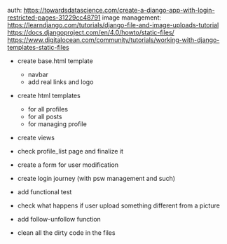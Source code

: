auth: https://towardsdatascience.com/create-a-django-app-with-login-restricted-pages-31229cc48791
image management: https://learndjango.com/tutorials/django-file-and-image-uploads-tutorial
https://docs.djangoproject.com/en/4.0/howto/static-files/
https://www.digitalocean.com/community/tutorials/working-with-django-templates-static-files



- create base.html template 
    - navbar
    - add real links and logo
    
- create html templates
    - for all profiles
    - for all posts
    - for managing profile

- create views 
- check profile_list page and finalize it
- create a form for user modification
- create login journey (with psw management and such)
- add functional test
- check what happens if user upload something different from a picture
- add follow-unfollow function
- clean all the dirty code in the files




